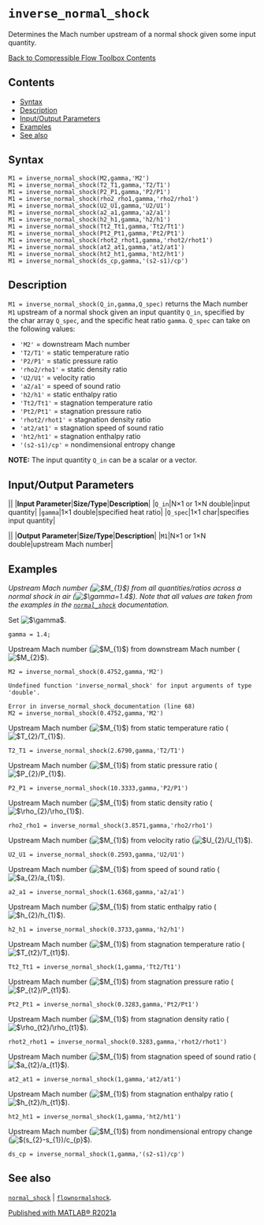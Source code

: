 `inverse_normal_shock`
======================

Determines the Mach number upstream of a normal shock given some input quantity.

[Back to Compressible Flow Toolbox Contents](Compressible_Flow_Toolbox_Contents.html)

Contents
--------

-   [Syntax](#1)
-   [Description](#2)
-   [Input/Output Parameters](#3)
-   [Examples](#4)
-   [See also](#19)

Syntax
------

``` {.language-matlab}
M1 = inverse_normal_shock(M2,gamma,'M2')
M1 = inverse_normal_shock(T2_T1,gamma,'T2/T1')
M1 = inverse_normal_shock(P2_P1,gamma,'P2/P1')
M1 = inverse_normal_shock(rho2_rho1,gamma,'rho2/rho1')
M1 = inverse_normal_shock(U2_U1,gamma,'U2/U1')
M1 = inverse_normal_shock(a2_a1,gamma,'a2/a1')
M1 = inverse_normal_shock(h2_h1,gamma,'h2/h1')
M1 = inverse_normal_shock(Tt2_Tt1,gamma,'Tt2/Tt1')
M1 = inverse_normal_shock(Pt2_Pt1,gamma,'Pt2/Pt1')
M1 = inverse_normal_shock(rhot2_rhot1,gamma,'rhot2/rhot1')
M1 = inverse_normal_shock(at2_at1,gamma,'at2/at1')
M1 = inverse_normal_shock(ht2_ht1,gamma,'ht2/ht1')
M1 = inverse_normal_shock(ds_cp,gamma,'(s2-s1)/cp')
```

Description
-----------

`M1 = inverse_normal_shock(Q_in,gamma,Q_spec)` returns the Mach number `M1` upstream of a normal shock given an input quantity `Q_in`, specified by the char array `Q_spec`, and the specific heat ratio `gamma`. `Q_spec` can take on the following values:

-   `'M2'` = downstream Mach number
-   `'T2/T1'` = static temperature ratio
-   `'P2/P1'` = static pressure ratio
-   `'rho2/rho1'` = static density ratio
-   `'U2/U1'` = velocity ratio
-   `'a2/a1'` = speed of sound ratio
-   `'h2/h1'` = static enthalpy ratio
-   `'Tt2/Tt1'` = stagnation temperature ratio
-   `'Pt2/Pt1'` = stagnation pressure ratio
-   `'rhot2/rhot1'` = stagnation density ratio
-   `'at2/at1'` = stagnation speed of sound ratio
-   `'ht2/ht1'` = stagnation enthalpy ratio
-   `'(s2-s1)/cp'` = nondimensional entropy change

**NOTE:** The input quantity `Q_in` can be a scalar or a vector.

Input/Output Parameters
-----------------------

||
|**Input Parameter**|**Size/Type**|**Description**|
|`Q_in`|N×1 or 1×N double|input quantity|
|`gamma`|1×1 double|specified heat ratio|
|`Q_spec`|1×1 char|specifies input quantity|

||
|**Output Parameter**|**Size/Type**|**Description**|
|`M1`|N×1 or 1×N double|upstream Mach number|

Examples
--------

*Upstream Mach number (![\$M\_{1}\$](inverse_normal_shock_documentation_eq15881875510505807195.png)) from all quantities/ratios across a normal shock in air (![\$\\gamma=1.4\$](inverse_normal_shock_documentation_eq17585610266604048686.png)). Note that all values are taken from the examples in the [`normal_shock`](normal_shock_documentation.html) documentation.*

Set ![\$\\gamma\$](inverse_normal_shock_documentation_eq17096441642737911057.png).

``` {.codeinput}
gamma = 1.4;
```

Upstream Mach number (![\$M\_{1}\$](inverse_normal_shock_documentation_eq15881875510505807195.png)) from downstream Mach number (![\$M\_{2}\$](inverse_normal_shock_documentation_eq10443026409667414366.png)).

``` {.codeinput}
M2 = inverse_normal_shock(0.4752,gamma,'M2')
```

``` {.codeoutput .error}
Undefined function 'inverse_normal_shock' for input arguments of type 'double'.

Error in inverse_normal_shock_documentation (line 68)
M2 = inverse_normal_shock(0.4752,gamma,'M2')
```

Upstream Mach number (![\$M\_{1}\$](inverse_normal_shock_documentation_eq15881875510505807195.png)) from static temperature ratio (![\$T\_{2}/T\_{1}\$](inverse_normal_shock_documentation_eq12553088108111122839.png)).

``` {.codeinput}
T2_T1 = inverse_normal_shock(2.6790,gamma,'T2/T1')
```

Upstream Mach number (![\$M\_{1}\$](inverse_normal_shock_documentation_eq15881875510505807195.png)) from static pressure ratio (![\$P\_{2}/P\_{1}\$](inverse_normal_shock_documentation_eq05618693213234080270.png)).

``` {.codeinput}
P2_P1 = inverse_normal_shock(10.3333,gamma,'P2/P1')
```

Upstream Mach number (![\$M\_{1}\$](inverse_normal_shock_documentation_eq15881875510505807195.png)) from static density ratio (![\$\\rho\_{2}/\\rho\_{1}\$](inverse_normal_shock_documentation_eq01258411689976535246.png)).

``` {.codeinput}
rho2_rho1 = inverse_normal_shock(3.8571,gamma,'rho2/rho1')
```

Upstream Mach number (![\$M\_{1}\$](inverse_normal_shock_documentation_eq15881875510505807195.png)) from velocity ratio (![\$U\_{2}/U\_{1}\$](inverse_normal_shock_documentation_eq17914656599505253673.png)).

``` {.codeinput}
U2_U1 = inverse_normal_shock(0.2593,gamma,'U2/U1')
```

Upstream Mach number (![\$M\_{1}\$](inverse_normal_shock_documentation_eq15881875510505807195.png)) from speed of sound ratio (![\$a\_{2}/a\_{1}\$](inverse_normal_shock_documentation_eq00795990486375567221.png)).

``` {.codeinput}
a2_a1 = inverse_normal_shock(1.6368,gamma,'a2/a1')
```

Upstream Mach number (![\$M\_{1}\$](inverse_normal_shock_documentation_eq15881875510505807195.png)) from static enthalpy ratio (![\$h\_{2}/h\_{1}\$](inverse_normal_shock_documentation_eq08456106468505353404.png)).

``` {.codeinput}
h2_h1 = inverse_normal_shock(0.3733,gamma,'h2/h1')
```

Upstream Mach number (![\$M\_{1}\$](inverse_normal_shock_documentation_eq15881875510505807195.png)) from stagnation temperature ratio (![\$T\_{t2}/T\_{t1}\$](inverse_normal_shock_documentation_eq12243403514466805918.png)).

``` {.codeinput}
Tt2_Tt1 = inverse_normal_shock(1,gamma,'Tt2/Tt1')
```

Upstream Mach number (![\$M\_{1}\$](inverse_normal_shock_documentation_eq15881875510505807195.png)) from stagnation pressure ratio (![\$P\_{t2}/P\_{t1}\$](inverse_normal_shock_documentation_eq14474435715151125360.png)).

``` {.codeinput}
Pt2_Pt1 = inverse_normal_shock(0.3283,gamma,'Pt2/Pt1')
```

Upstream Mach number (![\$M\_{1}\$](inverse_normal_shock_documentation_eq15881875510505807195.png)) from stagnation density ratio (![\$\\rho\_{t2}/\\rho\_{t1}\$](inverse_normal_shock_documentation_eq04552293313725137028.png)).

``` {.codeinput}
rhot2_rhot1 = inverse_normal_shock(0.3283,gamma,'rhot2/rhot1')
```

Upstream Mach number (![\$M\_{1}\$](inverse_normal_shock_documentation_eq15881875510505807195.png)) from stagnation speed of sound ratio (![\$a\_{t2}/a\_{t1}\$](inverse_normal_shock_documentation_eq02759985136035125752.png)).

``` {.codeinput}
at2_at1 = inverse_normal_shock(1,gamma,'at2/at1')
```

Upstream Mach number (![\$M\_{1}\$](inverse_normal_shock_documentation_eq15881875510505807195.png)) from stagnation enthalpy ratio (![\$h\_{t2}/h\_{t1}\$](inverse_normal_shock_documentation_eq08351279650148753391.png)).

``` {.codeinput}
ht2_ht1 = inverse_normal_shock(1,gamma,'ht2/ht1')
```

Upstream Mach number (![\$M\_{1}\$](inverse_normal_shock_documentation_eq15881875510505807195.png)) from nondimensional entropy change (![\$(s\_{2}-s\_{1})/c\_{p}\$](inverse_normal_shock_documentation_eq14193543475150949851.png)).

``` {.codeinput}
ds_cp = inverse_normal_shock(1,gamma,'(s2-s1)/cp')
```

See also
--------

[`normal_shock`](normal_shock_documentation.html) | [`flownormalshock`](matlab:doc('flownormalshock')).

[Published with MATLAB® R2021a](https://www.mathworks.com/products/matlab/)

